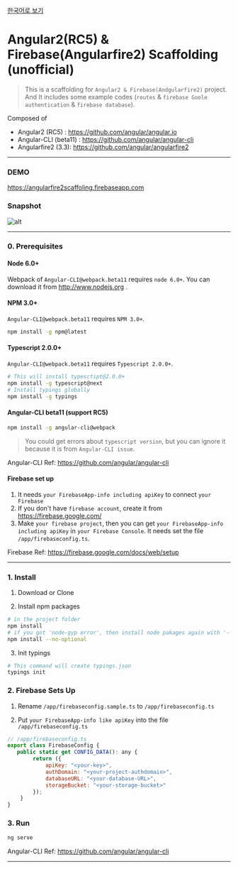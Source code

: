 [한국어로 보기](https://github.com/fanyhong/angularfire2-scaffolding/blob/master/README.ko.md "한국어로 보기")

# Angular2(RC5) & Firebase(Angularfire2) Scaffolding (unofficial)
> This is a scaffolding for `Angular2 & Firebase(Andgularfire2)` project.
And It includes some example codes (`routes` & `firebase Goole authentication` & `firebase database`).

Composed of
- Angular2 (RC5) : https://github.com/angular/angular.io
- Angular-CLI (beta11) : https://github.com/angular/angular-cli
- Angularfire2 (3.3): https://github.com/angular/angularfire2

___

### DEMO
https://angularfire2scaffoling.firebaseapp.com

### Snapshot
![alt](https://firebasestorage.googleapis.com/v0/b/angularfire2scaffoling.appspot.com/o/angularfire2_scaffoling_snapshot.png?alt=media&token=94b5c6f4-2c73-454e-b53b-3519f7af1f60)

---

### 0. Prerequisites

#### Node 6.0+
Webpack of `Angular-CLI@webpack.beta11` requires `node 6.0+`. 
You can download it from http://www.nodejs.org .

#### NPM 3.0+
`Angular-CLI@webpack.beta11` requires `NPM 3.0+`.
```bash
npm install -g npm@latest
```

#### Typescript 2.0.0+
`Angular-CLI@webpack.beta11` requires `Typescript 2.0.0+`.
```bash
# This will install typesctipt@2.0.0+
npm install -g typescript@next
# Install typings globally
npm install -g typings
```

#### Angular-CLI beta11 (support RC5)
```bash
npm install -g angular-cli@webpack
```
> You could get errors about `typescript version`, 
but you can ignore it because it is from `Angular-CLI issue`.

Angular-CLI Ref: https://github.com/angular/angular-cli


#### Firebase set up
1. It needs `your FirebaseApp-info including apiKey` to connect `your Firebase`
2. If you don't have `firebase account`, create it from https://firebase.google.com/
3. Make `your firebase project`, then you can get `your FirebaseApp-info including apiKey` in `your Firebase Console`.
It needs set the file `/app/firebaseconfig.ts`.

Firebase Ref: https://firebase.google.com/docs/web/setup

---

### 1. Install

1. Download or Clone

2. Install npm packages
```bash
# in the project folder
npm install
# if you got 'node-gyp error', then install node pakages again with '--no-optional'
npm install --no-optional 
```

3. Init typings
```bash
# This command will create typings.json
typings init
```

### 2. Firebase Sets Up
1. Rename `/app/firebaseconfig.sample.ts` to `/app/firebaseconfig.ts`

2. Put `your FirebaseApp-info like apiKey` into the file `/app/firebaseconfig.ts`

```js
// /app/firebaseconfig.ts
export class FirebaseConfig {
   public static get CONFIG_DATA(): any {
        return ({
            apiKey: "<your-key>",
            authDomain: "<your-project-authdomain>",
            databaseURL: "<your-database-URL>",
            storageBucket: "<your-storage-bucket>"
        });
    }
}
```

### 3. Run
```bash
ng serve
```
Angular-CLI Ref: https://github.com/angular/angular-cli

---


